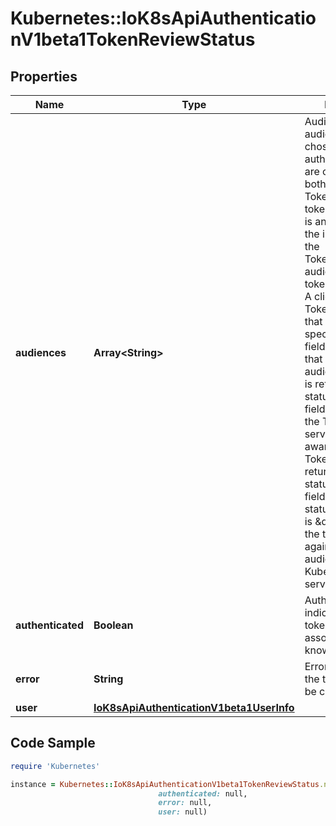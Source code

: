 # Kubernetes::IoK8sApiAuthenticationV1beta1TokenReviewStatus

## Properties

Name | Type | Description | Notes
------------ | ------------- | ------------- | -------------
**audiences** | **Array&lt;String&gt;** | Audiences are audience identifiers chosen by the authenticator that are compatible with both the TokenReview and token. An identifier is any identifier in the intersection of the TokenReviewSpec audiences and the token&#39;s audiences. A client of the TokenReview API that sets the spec.audiences field should validate that a compatible audience identifier is returned in the status.audiences field to ensure that the TokenReview server is audience aware. If a TokenReview returns an empty status.audience field where status.authenticated is \&quot;true\&quot;, the token is valid against the audience of the Kubernetes API server. | [optional] 
**authenticated** | **Boolean** | Authenticated indicates that the token was associated with a known user. | [optional] 
**error** | **String** | Error indicates that the token couldn&#39;t be checked | [optional] 
**user** | [**IoK8sApiAuthenticationV1beta1UserInfo**](IoK8sApiAuthenticationV1beta1UserInfo.md) |  | [optional] 

## Code Sample

```ruby
require 'Kubernetes'

instance = Kubernetes::IoK8sApiAuthenticationV1beta1TokenReviewStatus.new(audiences: null,
                                 authenticated: null,
                                 error: null,
                                 user: null)
```


